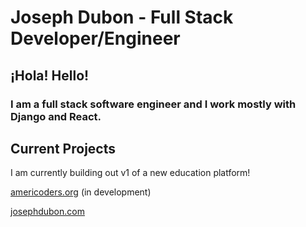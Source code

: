# Joseph Dubon - Full Stack Developer/Engineer

## ¡Hola! Hello! 

### I am a full stack software engineer and I work mostly with Django and React.

## Current Projects
I am currently building out v1 of a new education platform!

[americoders.org](https://americoders.org) (in development)

[josephdubon.com](https://www.josephdubon.com)
